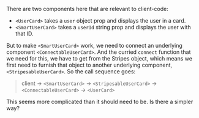 There are two components here that are relevant to client-code:
* `<UserCard>` takes a `user` object prop and displays the user in a card.
* `<SmartUserCard>` takes a `userId` string prop and displays the user with that ID.

But to make `<SmartUserCard>` work, we need to connect an underlying component `<ConnectableUserCard>`. And the curried `connect` function that we need for this, we have to get from the Stripes object, which means we first need to furnish that object to another underlying component, `<StripesableUserCard>`. So the call sequence goes:

> client &rarr; `<SmartUserCard>` &rarr; `<StripesableUserCard>` &rarr; `<ConnectableUserCard>` &rarr; `<UserCard>`

This seems more complicated than it should need to be. Is there a simpler way?

